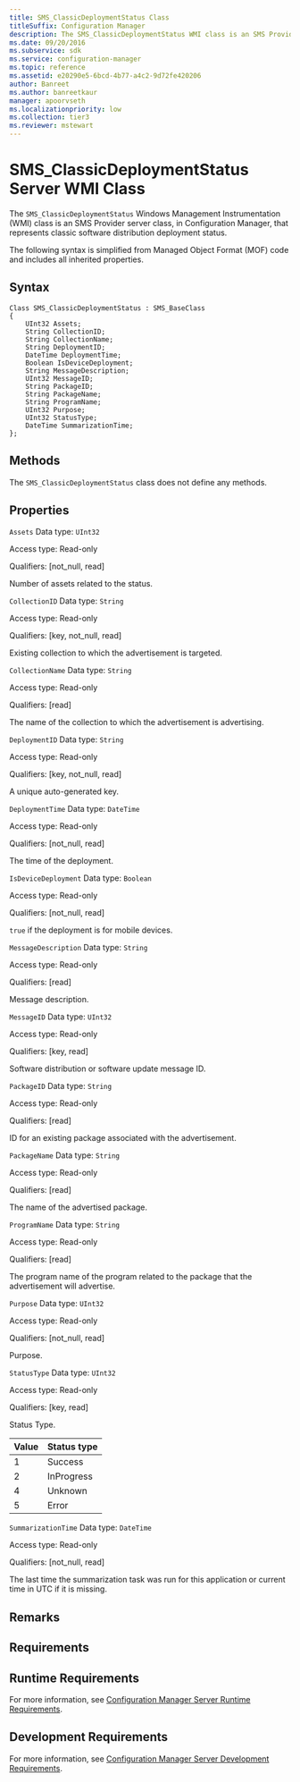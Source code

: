 ```yaml
---
title: SMS_ClassicDeploymentStatus Class
titleSuffix: Configuration Manager
description: The SMS_ClassicDeploymentStatus WMI class is an SMS Provider server class that represents classic software distribution deployment status.
ms.date: 09/20/2016
ms.subservice: sdk
ms.service: configuration-manager
ms.topic: reference
ms.assetid: e20290e5-6bcd-4b77-a4c2-9d72fe420206
author: Banreet
ms.author: banreetkaur
manager: apoorvseth
ms.localizationpriority: low
ms.collection: tier3
ms.reviewer: mstewart
---
```

# SMS_ClassicDeploymentStatus Server WMI Class
The `SMS_ClassicDeploymentStatus` Windows Management Instrumentation (WMI) class is an SMS Provider server class, in Configuration Manager, that represents classic software distribution deployment status.

 The following syntax is simplified from Managed Object Format (MOF) code and includes all inherited properties.

## Syntax

```
Class SMS_ClassicDeploymentStatus : SMS_BaseClass
{
    UInt32 Assets;
    String CollectionID;
    String CollectionName;
    String DeploymentID;
    DateTime DeploymentTime;
    Boolean IsDeviceDeployment;
    String MessageDescription;
    UInt32 MessageID;
    String PackageID;
    String PackageName;
    String ProgramName;
    UInt32 Purpose;
    UInt32 StatusType;
    DateTime SummarizationTime;
};
```

## Methods
 The `SMS_ClassicDeploymentStatus` class does not define any methods.

## Properties
 `Assets`
 Data type: `UInt32`

 Access type: Read-only

 Qualifiers: [not_null, read]

 Number of assets related to the status.

 `CollectionID`
 Data type: `String`

 Access type: Read-only

 Qualifiers: [key, not_null, read]

 Existing collection to which the advertisement is targeted.

 `CollectionName`
 Data type: `String`

 Access type: Read-only

 Qualifiers: [read]

 The name of the collection to which the advertisement is advertising.

 `DeploymentID`
 Data type: `String`

 Access type: Read-only

 Qualifiers: [key, not_null, read]

 A unique auto-generated key.

 `DeploymentTime`
 Data type: `DateTime`

 Access type: Read-only

 Qualifiers: [not_null, read]

 The time of the deployment.

 `IsDeviceDeployment`
 Data type: `Boolean`

 Access type: Read-only

 Qualifiers: [not_null, read]

 `true` if the deployment is for mobile devices.

 `MessageDescription`
 Data type: `String`

 Access type: Read-only

 Qualifiers: [read]

 Message description.

 `MessageID`
 Data type: `UInt32`

 Access type: Read-only

 Qualifiers: [key, read]

 Software distribution or software update message ID.

 `PackageID`
 Data type: `String`

 Access type: Read-only

 Qualifiers: [read]

 ID for an existing package associated with the advertisement.

 `PackageName`
 Data type: `String`

 Access type: Read-only

 Qualifiers: [read]

 The name of the advertised package.

 `ProgramName`
 Data type: `String`

 Access type: Read-only

 Qualifiers: [read]

 The program name of the program related to the package that the advertisement will advertise.

 `Purpose`
 Data type: `UInt32`

 Access type: Read-only

 Qualifiers: [not_null, read]

 Purpose.

 `StatusType`
 Data type: `UInt32`

 Access type: Read-only

 Qualifiers: [key, read]

 Status Type.

|Value|Status type|
|-|-|
|1|Success|
|2|InProgress|
|4|Unknown|
|5|Error|

 `SummarizationTime`
 Data type: `DateTime`

 Access type: Read-only

 Qualifiers: [not_null, read]

 The last time the summarization task was run for this application or current time in UTC if it is missing.

## Remarks

## Requirements

## Runtime Requirements
 For more information, see [Configuration Manager Server Runtime Requirements](../../../../../develop/core/reqs/server-runtime-requirements.md).

## Development Requirements
 For more information, see [Configuration Manager Server Development Requirements](../../../../../develop/core/reqs/server-development-requirements.md).
